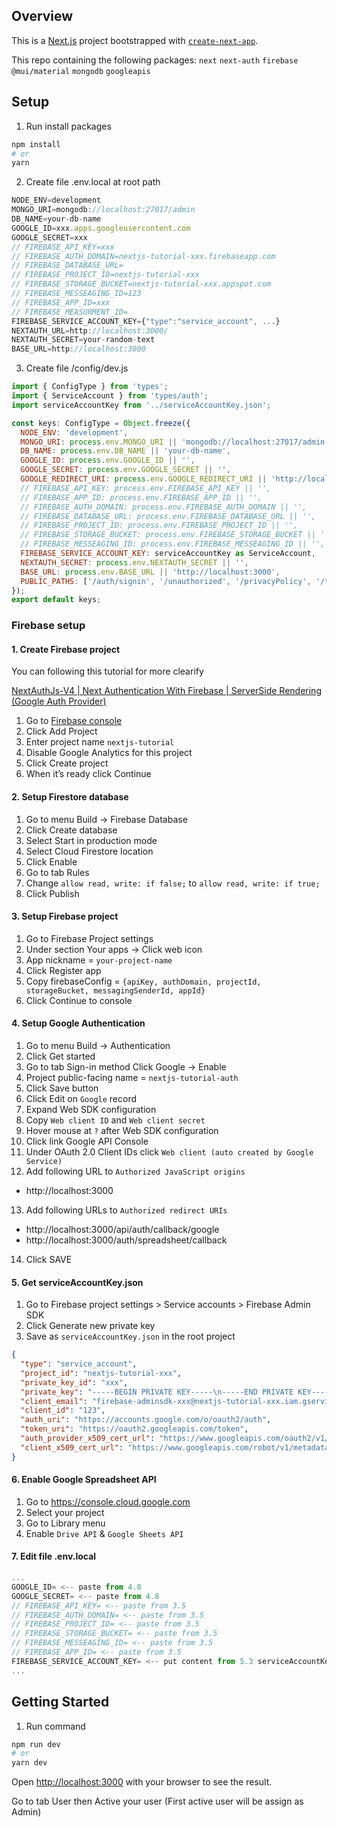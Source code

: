 ## Overview

This is a [Next.js](https://nextjs.org/) project bootstrapped with [`create-next-app`](https://github.com/vercel/next.js/tree/canary/packages/create-next-app).

This repo containing the following packages: `next` `next-auth` `firebase` `@mui/material` `mongodb` `googleapis`

## Setup

1. Run install packages

```bash
npm install
# or
yarn
```

2. Create file .env.local at root path

```javascript
NODE_ENV=development
MONGO_URI=mongodb://localhost:27017/admin
DB_NAME=your-db-name
GOOGLE_ID=xxx.apps.googleusercontent.com
GOOGLE_SECRET=xxx
// FIREBASE_API_KEY=xxx
// FIREBASE_AUTH_DOMAIN=nextjs-tutorial-xxx.firebaseapp.com
// FIREBASE_DATABASE_URL=
// FIREBASE_PROJECT_ID=nextjs-tutorial-xxx
// FIREBASE_STORAGE_BUCKET=nextjs-tutorial-xxx.appspot.com
// FIREBASE_MESSEAGING_ID=123
// FIREBASE_APP_ID=xxx
// FIREBASE_MEASURMENT_ID=
FIREBASE_SERVICE_ACCOUNT_KEY={"type":"service_account", ...}
NEXTAUTH_URL=http://localhost:3000/
NEXTAUTH_SECRET=your-random-text
BASE_URL=http://localhost:3000
```

3. Create file /config/dev.js

```javascript
import { ConfigType } from 'types';
import { ServiceAccount } from 'types/auth';
import serviceAccountKey from '../serviceAccountKey.json';

const keys: ConfigType = Object.freeze({
  NODE_ENV: 'development',
  MONGO_URI: process.env.MONGO_URI || 'mongodb://localhost:27017/admin',
  DB_NAME: process.env.DB_NAME || 'your-db-name',
  GOOGLE_ID: process.env.GOOGLE_ID || '',
  GOOGLE_SECRET: process.env.GOOGLE_SECRET || '',
  GOOGLE_REDIRECT_URI: process.env.GOOGLE_REDIRECT_URI || 'http://localhost:3000/auth/spreadsheet/callback',
  // FIREBASE_API_KEY: process.env.FIREBASE_API_KEY || '',
  // FIREBASE_APP_ID: process.env.FIREBASE_APP_ID || '',
  // FIREBASE_AUTH_DOMAIN: process.env.FIREBASE_AUTH_DOMAIN || '',
  // FIREBASE_DATABASE_URL: process.env.FIREBASE_DATABASE_URL || '',
  // FIREBASE_PROJECT_ID: process.env.FIREBASE_PROJECT_ID || '',
  // FIREBASE_STORAGE_BUCKET: process.env.FIREBASE_STORAGE_BUCKET || '',
  // FIREBASE_MESSEAGING_ID: process.env.FIREBASE_MESSEAGING_ID || '',
  FIREBASE_SERVICE_ACCOUNT_KEY: serviceAccountKey as ServiceAccount,
  NEXTAUTH_SECRET: process.env.NEXTAUTH_SECRET || '',
  BASE_URL: process.env.BASE_URL || 'http://localhost:3000',
  PUBLIC_PATHS: ['/auth/signin', '/unauthorized', '/privacyPolicy', '/termOfService'],
});
export default keys;
```

### Firebase setup

#### 1. Create Firebase project

You can following this tutorial for more clearify

[NextAuthJs-V4 | Next Authentication With Firebase | ServerSide Rendering (Google Auth Provider)](https://www.youtube.com/watch?v=so9JJ0YFB-s)

1. Go to [Firebase console](https://console.firebase.google.com)
2. Click Add Project
3. Enter project name `nextjs-tutorial`
4. Disable Google Analytics for this project
5. Click Create project
6. When it’s ready click Continue

#### 2. Setup Firestore database

1. Go to menu Build -> Firebase Database
2. Click Create database
3. Select Start in production mode
4. Select Cloud Firestore location
5. Click Enable
6. Go to tab Rules
7. Change `allow read, write: if false;` to `allow read, write: if true;`
8. Click Publish

#### 3. Setup Firebase project

1. Go to Firebase Project settings
2. Under section Your apps -> Click web icon
3. App nickname = `your-project-name`
4. Click Register app
5. Copy firebaseConfig = `{apiKey, authDomain, projectId, storageBucket, messagingSenderId, appId}`
6. Click Continue to console

#### 4. Setup Google Authentication

1. Go to menu Build -> Authentication
2. Click Get started
3. Go to tab Sign-in method Click Google -> Enable
4. Project public-facing name = `nextjs-tutorial-auth`
5. Click Save button
6. Click Edit on `Google` record
7. Expand Web SDK configuration
8. Copy `Web client ID` and `Web client secret`
9. Hover mouse at `?` after Web SDK configuration
10. Click link Google API Console
11. Under OAuth 2.0 Client IDs click `Web client (auto created by Google Service)`
12. Add following URL to `Authorized JavaScript origins`

- http://localhost:3000

13. Add following URLs to `Authorized redirect URIs`

- http://localhost:3000/api/auth/callback/google
- http://localhost:3000/auth/spreadsheet/callback

14. Click SAVE

#### 5. Get serviceAccountKey.json

1. Go to Firebase project settings > Service accounts > Firebase Admin SDK
2. Click Generate new private key
3. Save as `serviceAccountKey.json` in the root project

```json
{
  "type": "service_account",
  "project_id": "nextjs-tutorial-xxx",
  "private_key_id": "xxx",
  "private_key": "-----BEGIN PRIVATE KEY-----\n-----END PRIVATE KEY-----\n",
  "client_email": "firebase-adminsdk-xxx@nextjs-tutorial-xxx.iam.gserviceaccount.com",
  "client_id": "123",
  "auth_uri": "https://accounts.google.com/o/oauth2/auth",
  "token_uri": "https://oauth2.googleapis.com/token",
  "auth_provider_x509_cert_url": "https://www.googleapis.com/oauth2/v1/certs",
  "client_x509_cert_url": "https://www.googleapis.com/robot/v1/metadata/x509/firebase-adminsdk-xxx%40nextjs-tutorial-xxx.iam.gserviceaccount.com"
}
```

#### 6. Enable Google Spreadsheet API

1. Go to https://console.cloud.google.com
2. Select your project
3. Go to Library menu
4. Enable `Drive API` & `Google Sheets API`

#### 7. Edit file .env.local

```javascript
...
GOOGLE_ID= <-- paste from 4.8
GOOGLE_SECRET= <-- paste from 4.8
// FIREBASE_API_KEY= <-- paste from 3.5
// FIREBASE_AUTH_DOMAIN= <-- paste from 3.5
// FIREBASE_PROJECT_ID= <-- paste from 3.5
// FIREBASE_STORAGE_BUCKET= <-- paste from 3.5
// FIREBASE_MESSEAGING_ID= <-- paste from 3.5
// FIREBASE_APP_ID= <-- paste from 3.5
FIREBASE_SERVICE_ACCOUNT_KEY= <-- put content from 5.3 serviceAccountKey.json here when deploy production
...
```

## Getting Started

1. Run command

```bash
npm run dev
# or
yarn dev
```

Open [http://localhost:3000](http://localhost:3000) with your browser to see the result.

Go to tab User then Active your user (First active user will be assign as Admin)
